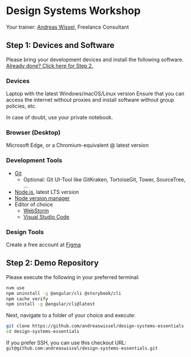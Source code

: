 # Design Systems Workshop

Your trainer: [Andreas Wissel](https://twitter.com/andreas_wissel), Freelance Consultant

## Step 1: Devices and Software
Please bring your development devices and install the following software. 
[Already done? Click here for Step 2.](#step-2-demo-repository)

### Devices
Laptop with the latest Windows/macOS/Linux version
Ensure that you can access the internet without proxies and install software without group policies, etc.

In case of doubt, use your private notebook.

### Browser (Desktop)
Microsoft Edge, or a Chromium-equivalent @ latest version


### Development Tools
- [Git](https://gitkraken.com/)
  - Optional: Git UI-Tool like GitKraken, TortoiseGit, Tower, SourceTree, ...
- [Node.js](https://nodejs.org/en/), latest LTS version
- [Node version manager](https://github.com/nvm-sh/nvm)
- Editor of choice
  - [WebStorm](https://www.jetbrains.com/webstorm/)
  - [Visual Studio Code](https://code.visualstudio.com/)

### Design Tools
Create a free account at [Figma](https://figma.com)

## Step 2: Demo Repository

Please execute the following in your preferred terminal:

```sh
nvm use
npm uninstall -g @angular/cli @storybook/cli
npm cache verify
npm install -g @angular/cli@latest
```

Next, navigate to a folder of your choice and execute:

```sh
git clone https://github.com/andreaswissel/design-systems-essentials
cd design-systems-essentials
```

If you prefer SSH, you can use this checkout URL: `git@github.com:andreaswissel/design-systems-essentials.git`
